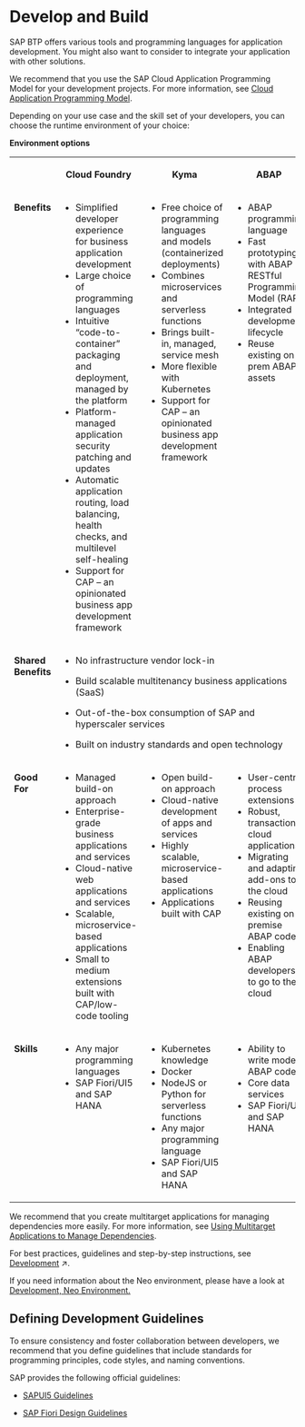 <!-- loio7e306865dadb4473a4d66d81b7d83004 -->

# Develop and Build

SAP BTP offers various tools and programming languages for application development. You might also want to consider to integrate your application with other solutions.

We recommend that you use the SAP Cloud Application Programming Model for your development projects. For more information, see [Cloud Application Programming Model](cloud-application-programming-model-042061d.md).

Depending on your use case and the skill set of your developers, you can choose the runtime environment of your choice:

**Environment options**


<table>
<tr>
<th valign="top">

 



</th>
<th valign="top">

Cloud Foundry



</th>
<th valign="top">

Kyma



</th>
<th valign="top">

ABAP



</th>
</tr>
<tr>
<td valign="top">

**Benefits**



</td>
<td valign="top">

-   Simplified developer experience for business application development
-   Large choice of programming languages
-   Intuitive “code-to-container” packaging and deployment, managed by the platform
-   Platform-managed application security patching and updates
-   Automatic application routing, load balancing, health checks, and multilevel self-healing
-   Support for CAP – an opinionated business app development framework



</td>
<td valign="top">

-   Free choice of programming languages and models \(containerized deployments\)
-   Combines microservices and serverless functions
-   Brings built-in, managed, service mesh
-   More flexible with Kubernetes
-   Support for CAP – an opinionated business app development framework



</td>
<td valign="top">

-   ABAP programming language
-   Fast prototyping with ABAP RESTful Programming Model \(RAP\)
-   Integrated development lifecycle
-   Reuse existing on-prem ABAP assets



</td>
</tr>
<tr>
<td valign="top">

**Shared Benefits**



</td>
<td valign="top" colspan="3">

-   No infrastructure vendor lock-in

-   Build scalable multitenancy business applications \(SaaS\)

-   Out-of-the-box consumption of SAP and hyperscaler services

-   Built on industry standards and open technology




</td>
</tr>
<tr>
<td valign="top">

**Good For**



</td>
<td valign="top">

-   Managed build-on approach
-   Enterprise-grade business applications and services
-   Cloud-native web applications and services
-   Scalable, microservice-based applications
-   Small to medium extensions built with CAP/low-code tooling



</td>
<td valign="top">

-   Open build-on approach
-   Cloud-native development of apps and services
-   Highly scalable, microservice-based applications
-   Applications built with CAP



</td>
<td valign="top">

-   User-centric process extensions
-   Robust, transactional cloud applications
-   Migrating and adapting add-ons to the cloud
-   Reusing existing on-premise ABAP code
-   Enabling ABAP developers to go to the cloud



</td>
</tr>
<tr>
<td valign="top">

**Skills**



</td>
<td valign="top">

-   Any major programming languages
-   SAP Fiori/UI5 and SAP HANA



</td>
<td valign="top">

-   Kubernetes knowledge
-   Docker
-   NodeJS or Python for serverless functions
-   Any major programming language
-   SAP Fiori/UI5 and SAP HANA



</td>
<td valign="top">

-   Ability to write modern ABAP code
-   Core data services
-   SAP Fiori/UI5 and SAP HANA



</td>
</tr>
</table>



We recommend that you create multitarget applications for managing dependencies more easily. For more information, see [Using Multitarget Applications to Manage Dependencies](using-multitarget-applications-to-manage-dependencies-41184aa.md).

For best practices, guidelines and step-by-step instructions, see [Development](https://help.sap.com/viewer/65de2977205c403bbc107264b8eccf4b/Cloud/en-US/c2fec62b49fa43b8bd945c85ecc2e5bd.html "Develop and run business applications on SAP Business Technology Platform (SAP BTP) using our cloud application programming model, APIs, services, tools, and capabilities.") :arrow_upper_right:.

If you need information about the Neo environment, please have a look at [Development, Neo Environment.](https://help.sap.com/viewer/ea72206b834e4ace9cd834feed6c0e09/Cloud/en-US/4543511443c640da94f2850f8f73dda2.html)



<a name="loio7e306865dadb4473a4d66d81b7d83004__section_fnv_kb3_r2b"/>

## Defining Development Guidelines

To ensure consistency and foster collaboration between developers, we recommend that you define guidelines that include standards for programming principles, code styles, and naming conventions.

SAP provides the following official guidelines:

-   [SAPUI5 Guidelines](https://sapui5.netweaver.ondemand.com/sdk/#/topic)

-   [SAP Fiori Design Guidelines](https://experience.sap.com/fiori-design/)

